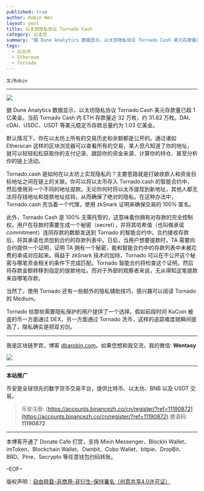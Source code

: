 ```yaml
---
published: true
author: Robin Wen
layout: post
title: 以太坊隐私协议 Tornado Cash
category: 以太坊
summary: "据 Dune Analytics 数据显示，以太坊隐私协议 Tornado Cash 美元存款量已超 1 亿美金。当前 Tornado Cash 内 ETH 存款量近 32 万枚，约 31.82 万枚。DAI、cDAI、USDC、USDT 等美元稳定币存款总量约为 1.03 亿美金。当然了，使用 Tornado 还有一些额外的隐私辅助技巧，感兴趣可以阅读 Tornado 的 Medium。Tornado 给那些需要隐私保护的用户提供了一个选择。假如前段时间 KuCoin 被盗的币一方面通过 DEX，另一方面通过 Tornado 洗币，这样的追踪难度就瞬间提高了，隐私确实是把双刃剑。"
tags:
  - 以太坊
  - Ethereum
  - Tornado
---
```


`文/Robin`

***

![](https://cdn.dbarobin.com/8576t8a.png)

据 Dune Analytics 数据显示，以太坊隐私协议 Tornado Cash 美元存款量已超 1 亿美金。当前 Tornado Cash 内 ETH 存款量近 32 万枚，约 31.82 万枚。DAI、cDAI、USDC、USDT 等美元稳定币存款总量约为 1.03 亿美金。

默认情况下，你在以太坊上所有的交易历史和余额都是公开的。通过诸如 Etherscan 这样的区块浏览器可以查看所有的交易，某人但凡知道了你的地址，就可以轻轻松松获取你的支付记录、跟踪你的资金来源、计算你的持仓、甚至分析你的链上活动。

Tornado.cash 是如何在以太坊上实现隐私的？主要思路就是打破收款人和资金目标地址之间在链上的关联。你可以将以太币存入 Tornado.cash 的智能合约中，然后使用另一个不同的地址提款。无论你何时将以太币提现到新地址，其他人都无法将存钱地址和提款地址挂钩，从而确保了绝对的隐私。在这种办法中，Tornado.cash 充当着一个代理，使用 zkSnark 证明来确保交易的 100% 匿名。

此外，Tornado Cash 是 100% 无需托管的，这意味着你拥有对存款的完全控制权。用户在存款时需要生成一个秘密（secret），并将其哈希值（也叫做承诺 commitment）连同存款的数额发送到 Tornado 的智能合约中。合约接收存款后，将其承诺也添加到合约的存款列表中。日后，当用户想要提款时，TA 需要向合约提供一个证明，证明 TA 拥有一个秘密，能和智能合约中的存款列表中未被花费的承诺对应起来。得益于 zkSnark 技术的加持，Tornado 可以在不公开这个秘密与哪笔资金相关的条件下完成匹配。Tornado 智能合约将检查这个证明，然后将存款金额转移到指定的提款地址。而对于外部的观察者来说，无从得知这笔提款来自哪笔存款。

当然了，使用 Tornado 还有一些额外的隐私辅助技巧，感兴趣可以阅读 Tornado 的 Medium。

Tornado 给那些需要隐私保护的用户提供了一个选择。假如前段时间 KuCoin 被盗的币一方面通过 DEX，另一方面通过 Tornado 洗币，这样的追踪难度就瞬间提高了，隐私确实是把双刃剑。

***

我是区块链罗宾，博客 [dbarobin.com](https://dbarobin.com/)。如果您想和我交流，我的微信: **Wentasy**

![](https://cdn.dbarobin.com/v4yywe2.png)

***

**本站推广**

币安是全球领先的数字货币交易平台，提供比特币、以太坊、BNB 以及 USDT 交易。

> 币安注册: [https://accounts.binancezh.co/cn/register/?ref=11190872](https://accounts.binancezh.co/cn/register/?ref=11190872)
> 邀请码: **11190872**

***

本博客开通了 Donate Cafe 打赏，支持 Mixin Messenger、Blockin Wallet、imToken、Blockchain Wallet、Ownbit、Cobo Wallet、bitpie、DropBit、BRD、Pine、Secrypto 等任意钱包扫码转账。

<center>
    <div class="--donate-button"
         data-button-id="f8b9df0d-af9a-460d-8258-d3f435445075"
    ></div>
</center>

–EOF–

版权声明：[自由转载-非商用-非衍生-保持署名（创意共享4.0许可证）](http://creativecommons.org/licenses/by-nc-nd/4.0/deed.zh)